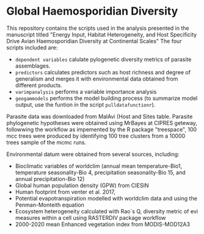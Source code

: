 # Global Haemosporidian Diversity
This repository contains the scripts used in the analysis presented in the manuscript titled "Energy Input, Habitat Heterogeneity, and Host Specificity Drive Avian Haemosporidian Diversity at Continental Scales"
The four scripts included are:
- `dependent variables` calulate pylogenetic diversity metrics of parasite assemblages.
- `predictors` calculates predictors such as host richness and degree of generalism and merges it with environmental data obtained from different products.
- `varimpanalysis` performs a variable importance analysis
- `geogammodels` performs the model building process (to summarize model output, use the funtion in the script `pulldatafunctionr`).

Parasite data was downloaded from MalAvi (Host and Sites table.
Parasite phylogenetic hypotheses were obtained using MrBayes at CIPRES geteway, followwing the workflow as impemented by the R package "treespace", 100 mcc trees were produced by identifying 100 tree clusters from a 10000 trees sample of the mcmc runs. 

Environmental datum were obtained from several sources, including:
- Bioclimatic variables of worldclim (annual mean temperature-Bio1, temperature seasonality-Bio 4, precipitation seasonality-Bio 15, and annual precipitation-Bio 12)
- Global human population density (GPW) from CIESIN
- Human footprint from venter et al. 2017, 
- Potential evapotranspiration modelled with worldclim data and using the Penman-Monteith equation
- Ecosystem heterogeneity calculated with Rao´s Q, diversity metric of evi measures within a cell using RASTERDIV package workflow
- 2000-2020 mean Enhanced vegetation index from MODIS-MOD12A3
